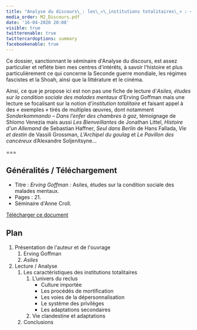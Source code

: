 ```yaml
---
title: "Analyse du discours\_: les\_«\_institutions totalitaires\_» : <i>Asiles</i> de Erving Goffman"
media_order: M2_Discours.pdf
date: '16-04-2020 20:08'
visible: true
twitterenable: true
twittercardoptions: summary
facebookenable: true
---
```


Ce dossier, sanctionnant le séminaire d'Analyse du discours, est assez particulier et reflète bien mes centres d'intérêts, à savoir l'histoire et plus particulièrement ce qui concerne la Seconde guerre mondiale, les régimes fascistes et la Shoah, ainsi que la littérature et le cinéma.

Ainsi, ce que je propose ici est non pas une fiche de lecture d'_Asiles, études sur la condition sociale des malades mentaux_ d'Erving Goffman mais une lecture se focalisant sur la notion d'_institution totalitaire_ et faisant appel à des «&nbsp;exemples&nbsp;» tirés de multiples œuvres, dont notamment _Sonderkommando – Dans l’enfer des chambres à gaz_, témoignage de Shlomo Venezia mais aussi _Les Bienveillantes_ de Jonathan Littel, _Histoire d'un Allemand_ de Sebastian Haffner, _Seul dans Berlin_ de Hans Fallada, _Vie et destin_ de Vassili Grossman, _L'Archipel du goulag_ et _Le Pavillon des cancéreux_ d’Alexandre Soljenitsyne…

===

## Généralités / Téléchargement

- Titre&nbsp;: _Erving Goffman&nbsp;:_ Asiles, études sur la condition sociale des malades mentaux.
- Pages&nbsp;: 21.
- Séminaire d'Anne Croll.

[Télécharger ce document](M2_Discours.pdf)

## Plan

1. Présentation de l'auteur et de l'ouvrage
    1. Erving Goffman
    2. _Asiles_
2. Lecture / Analyse
    1. Les caractéristiques des institutions totalitaires
        1. L’univers du reclus
            - Culture importée
            - Les procédés de mortification
            - Les voies de la dépersonnalisation
            - Le système des privilèges
            - Les adaptations secondaires
        2. Vie clandestine et adaptations
    2. Conclusions